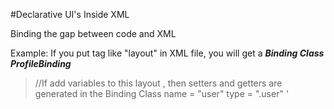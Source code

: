 #Declarative UI's Inside XML

Binding the gap between code and XML

Example:
If you put tag like "layout" in XML file, you will get a ***Binding Class ProfileBinding***


>   <!-- profile.xml -->
>   <layout>
>   <LinearLayout>
>   //If add variables to this layout , then setters and getters are generated in the Binding Class
>     <data>
>      <variable>
>      name = "user"
>      type = ".user"
>      </variable>
>     </data>
> </LinearLayout>
> </layout>'

